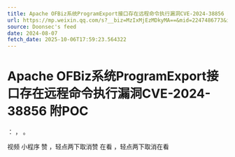 ```yaml
---
title: Apache OFBiz系统ProgramExport接口存在远程命令执行漏洞CVE-2024-38856 附POC
url: https://mp.weixin.qq.com/s?__biz=MzIxMjEzMDkyMA==&mid=2247486773&idx=1&sn=be57e8e5e7652a23ec259bca0d7f5b3b
source: Doonsec's feed
date: 2024-08-07
fetch_date: 2025-10-06T17:59:23.564322
---
```


# Apache OFBiz系统ProgramExport接口存在远程命令执行漏洞CVE-2024-38856 附POC

：
，
。

视频
小程序
赞
，轻点两下取消赞
在看
，轻点两下取消在看